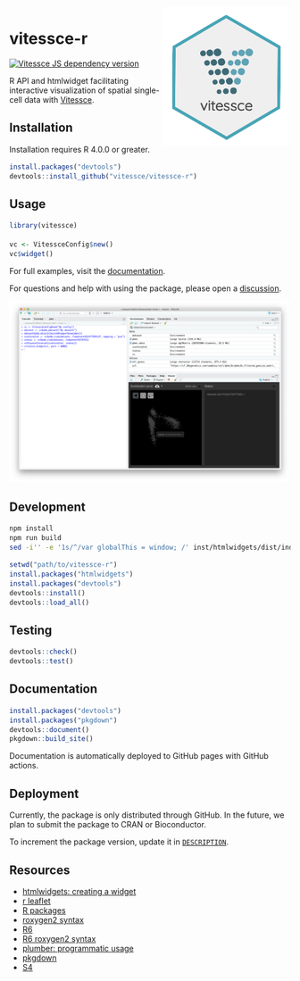 <img src="./img/hexsticker.png" width="230" align="right"/> 

# vitessce-r

[![Vitessce JS dependency version](https://img.shields.io/badge/dynamic/json.svg?url=https%3A%2F%2Fraw.githubusercontent.com%2Fvitessce%2Fvitessce-r%2Fmain%2Fpackage.json&label=vitessce&query=$.dependencies.vitessce&colorB=blue)](https://github.com/vitessce/vitessce/blob/master/CHANGELOG.md)

R API and htmlwidget facilitating interactive visualization of spatial single-cell data with [Vitessce](https://github.com/vitessce/vitessce).

## Installation

Installation requires R 4.0.0 or greater.

```r
install.packages("devtools")
devtools::install_github("vitessce/vitessce-r")
```

## Usage

```r
library(vitessce)

vc <- VitessceConfig$new()
vc$widget()
```

For full examples, visit the [documentation](https://vitessce.github.io/vitessce-r/).

For questions and help with using the package, please open a [discussion](https://github.com/vitessce/vitessce-r/discussions).

<img src="./img/screenshot.png" width="600" alt="Screenshot of RStudio">

## Development

```sh
npm install
npm run build
sed -i'' -e '1s/^/var globalThis = window; /' inst/htmlwidgets/dist/index.js
```

```r
setwd("path/to/vitessce-r")
install.packages("htmlwidgets")
install.packages("devtools")
devtools::install()
devtools::load_all()
```

## Testing

```r
devtools::check()
devtools::test()
```

## Documentation

```r
install.packages("devtools")
install.packages("pkgdown")
devtools::document()
pkgdown::build_site()
```

Documentation is automatically deployed to GitHub pages with GitHub actions.

## Deployment

Currently, the package is only distributed through GitHub.
In the future, we plan to submit the package to CRAN or Bioconductor.

To increment the package version, update it in [`DESCRIPTION`](https://github.com/vitessce/vitessce-r/blob/master/DESCRIPTION#L4).

## Resources

- [htmlwidgets: creating a widget](http://www.htmlwidgets.org/develop_intro.html)
- [r leaflet](https://github.com/rstudio/leaflet)
- [R packages](https://r-pkgs.org/)
- [roxygen2 syntax](https://cran.r-project.org/web/packages/roxygen2/vignettes/rd-formatting.html)
- [R6](https://r6.r-lib.org/index.html)
- [R6 roxygen2 syntax](https://www.tidyverse.org/blog/2019/11/roxygen2-7-0-0/#r6-documentation)
- [plumber: programmatic usage](https://www.rplumber.io/articles/programmatic-usage.html)
- [pkgdown](https://pkgdown.r-lib.org/)
- [S4](http://adv-r.had.co.nz/S4.html)
